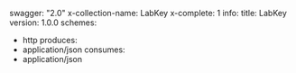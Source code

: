 swagger: "2.0"
x-collection-name: LabKey
x-complete: 1
info:
  title: LabKey
  version: 1.0.0
schemes:
- http
produces:
- application/json
consumes:
- application/json